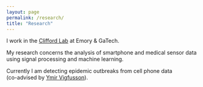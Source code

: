 ```yaml
---
layout: page
permalink: /research/
title: "Research"
---
```


I work in the [Clifford Lab](http://gdclifford.info) at Emory & GaTech.

My research concerns the analysis of smartphone and medical sensor data using signal processing and machine learning.

Currently I am detecting epidemic outbreaks from cell phone data<br>
(co-advised by [Ymir Vigfusson](http://www.ymsir.com)).
